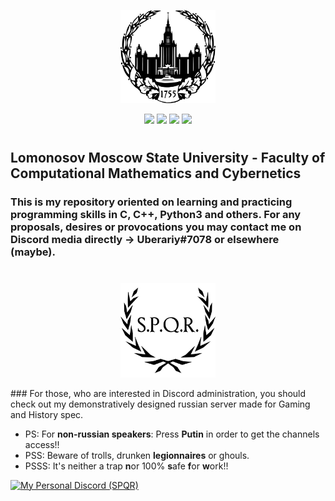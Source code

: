 <p align="center"><img width=30% src="msu.png"></p>

<p align="center">
    <img src="https://img.shields.io/github/languages/count/Uberariy/PRAC-Okonishnikov"> 
    <img src="https://img.shields.io/github/repo-size/Uberariy/PRAC-Okonishnikov"> 
    <img src="https://img.shields.io/github/last-commit/Uberariy/PRAC-Okonishnikov"> 
    <img src="https://img.shields.io/github/commit-activity/m/Uberariy/PRAC-Okonishnikov">

</p>


#
## **Lomonosov Moscow State University** - Faculty of Computational Mathematics and Cybernetics
### This is my repository oriented on learning and practicing programming skills in C, C++, Python3 and others. For any proposals, desires or provocations you may contact me on Discord media directly -> **Uberariy#7078** or elsewhere (maybe).

#
<p align="center"><img width=30% src="spqr.png"></p>
### For those, who are interested in Discord administration, you should check out my demonstratively designed russian server made for Gaming and History spec. 


- PS: For **non-russian speakers**: Press **Putin** in order to get the channels access!!
- PSS: Beware of trolls, drunken **legionnaires** or ghouls.
- PSSS: It's neither a trap **n**or 100% **s**afe **f**or **w**ork!!

<p align="left">
    <a href="https://discord.gg/ZAXcxwP">
        <img src="https://img.shields.io/discord/308323056592486420?logo=discord"
            alt="My Personal Discord (SPQR)"></a>
</p>